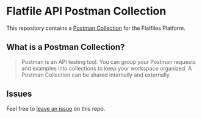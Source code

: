 # Flatfile API Postman Collection

This repository contains a [Postman Collection](/collection.json) for the Flatfiles Platform.

## What is a Postman Collection?

> Postman is an API testing tool. You can group your Postman requests and examples into collections to keep your workspace organized. A Postman Collection can be shared internally and externally.

## Issues

Feel free to [leave an issue](https://github.com/FlatFilers/postman/issues) on this repo.
